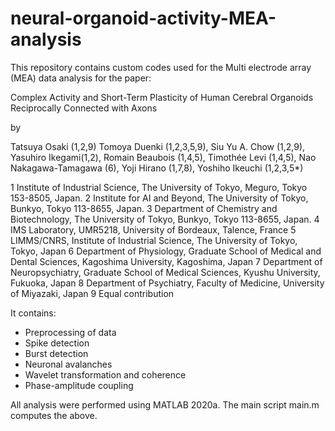 # neural-organoid-activity-MEA-analysis

This repository contains custom codes used for the Multi electrode array (MEA) data analysis for the paper:

Complex Activity and Short-Term Plasticity of Human Cerebral Organoids Reciprocally Connected with Axons

by

Tatsuya Osaki (1,2,9) Tomoya Duenki (1,2,3,5,9), Siu Yu A. Chow (1,2,9), Yasuhiro Ikegami(1,2), Romain Beaubois (1,4,5), Timothée Levi (1,4,5), Nao Nakagawa-Tamagawa (6), Yoji Hirano (1,7,8), Yoshiho Ikeuchi (1,2,3,5*)

1 Institute of Industrial Science, The University of Tokyo, Meguro, Tokyo 153-8505, Japan.
2 Institute for AI and Beyond, The University of Tokyo, Bunkyo, Tokyo 113-8655, Japan.
3 Department of Chemistry and Biotechnology, The University of Tokyo, Bunkyo, Tokyo 113-8655, Japan.
4 IMS Laboratory, UMR5218, University of Bordeaux, Talence, France
5 LIMMS/CNRS, Institute of Industrial Science, The University of Tokyo, Tokyo, Japan
6 Department of Physiology, Graduate School of Medical and Dental Sciences, Kagoshima University, Kagoshima, Japan
7 Department of Neuropsychiatry, Graduate School of Medical Sciences, Kyushu University, Fukuoka, Japan
8 Department of Psychiatry, Faculty of Medicine, University of Miyazaki, Japan
9 Equal contribution


It contains:
- Preprocessing of data
- Spike detection
- Burst detection
- Neuronal avalanches
- Wavelet transformation and coherence
- Phase-amplitude coupling


All analysis were performed using MATLAB 2020a. The main script main.m computes the above.
